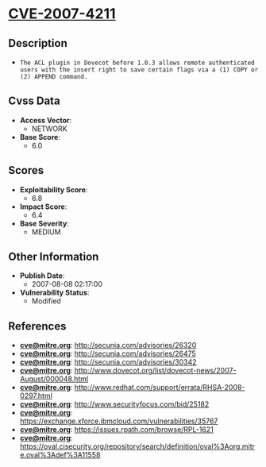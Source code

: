 
# [CVE-2007-4211](https://cve.mitre.org/cgi-bin/cvename.cgi?name=CVE-2007-4211)

## Description

- `The ACL plugin in Dovecot before 1.0.3 allows remote authenticated users with the insert right to save certain flags via a (1) COPY or (2) APPEND command.`

## Cvss Data

- **Access Vector**:
  - NETWORK
- **Base Score**:
  - 6.0

## Scores

- **Exploitability Score**:
  - 6.8
- **Impact Score**:
  - 6.4
- **Base Severity**:
  - MEDIUM

## Other Information

- **Publish Date**:
  - 2007-08-08 02:17:00
- **Vulnerability Status**:
  - Modified

## References

- **cve@mitre.org**: http://secunia.com/advisories/26320
- **cve@mitre.org**: http://secunia.com/advisories/26475
- **cve@mitre.org**: http://secunia.com/advisories/30342
- **cve@mitre.org**: http://www.dovecot.org/list/dovecot-news/2007-August/000048.html
- **cve@mitre.org**: http://www.redhat.com/support/errata/RHSA-2008-0297.html
- **cve@mitre.org**: http://www.securityfocus.com/bid/25182
- **cve@mitre.org**: https://exchange.xforce.ibmcloud.com/vulnerabilities/35767
- **cve@mitre.org**: https://issues.rpath.com/browse/RPL-1621
- **cve@mitre.org**: https://oval.cisecurity.org/repository/search/definition/oval%3Aorg.mitre.oval%3Adef%3A11558

